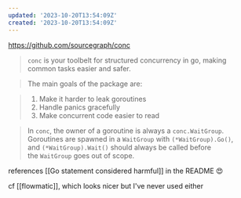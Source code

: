 ```yaml
---
updated: '2023-10-20T13:54:09Z'
created: '2023-10-20T13:54:09Z'
---
```

https://github.com/sourcegraph/conc

> `conc` is your toolbelt for structured concurrency in go, making common tasks easier and safer.

> The main goals of the package are:

> 1.  Make it harder to leak goroutines
> 2.  Handle panics gracefully
> 3.  Make concurrent code easier to read

> In `conc`, the owner of a goroutine is always a `conc.WaitGroup`. Goroutines are spawned in a `WaitGroup` with `(*WaitGroup).Go()`, and `(*WaitGroup).Wait()` should always be called before the `WaitGroup` goes out of scope.

references [[Go statement considered harmful]] in the README 😍

cf [[flowmatic]], which looks nicer but I've never used either